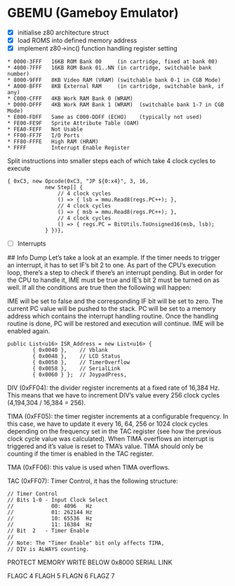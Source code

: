 # GBEMU (Gameboy Emulator)

* [x] initialise z80 architecture struct
* [x] load ROMS into defined memory address
* [x] implement z80->inc() function handling register setting

```
* 0000-3FFF   16KB ROM Bank 00     (in cartridge, fixed at bank 00)
* 4000-7FFF   16KB ROM Bank 01..NN (in cartridge, switchable bank number)
* 8000-9FFF   8KB Video RAM (VRAM) (switchable bank 0-1 in CGB Mode)
* A000-BFFF   8KB External RAM     (in cartridge, switchable bank, if any)
* C000-CFFF   4KB Work RAM Bank 0 (WRAM)
* D000-DFFF   4KB Work RAM Bank 1 (WRAM)  (switchable bank 1-7 in CGB Mode)
* E000-FDFF   Same as C000-DDFF (ECHO)    (typically not used)
* FE00-FE9F   Sprite Attribute Table (OAM)
* FEA0-FEFF   Not Usable
* FF00-FF7F   I/O Ports
* FF80-FFFE   High RAM (HRAM)
* FFFF        Interrupt Enable Register
```

Split instructions into smaller steps each of which take 4 clock cycles to execute
```
{ 0xC3, new Opcode(0xC3, "JP ${0:x4}", 3, 16, 
            new Step[] {
                // 4 clock cycles
                () => { lsb = mmu.Read8(regs.PC++); }, 
                // 4 clock cycles
                () => { msb = mmu.Read8(regs.PC++); }, 
                // 4 clock cycles
                () => { regs.PC = BitUtils.ToUnsigned16(msb, lsb);
            } })},
```

* [ ] Interrupts

## Info Dump
Let’s take a look at an example. If the timer needs to trigger an interrupt, it has to set IF’s bit 2 to one. As part of the CPU’s execution loop, there’s a step to check if there’s an interrupt pending. But in order for the CPU to handle it, IME must be true and IE’s bit 2 must be turned on as well. If all the conditions are true then the following will happen:

IME will be set to false and the corresponding IF bit will be set to zero.
The current PC value will be pushed to the stack.
PC will be set to a memory address which contains the interrupt handling routine.
Once the handling routine is done, PC will be restored and execution will continue.
IME will be enabled again.

```
public List<u16> ISR_Address = new List<u16> {
        { 0x0040 },    // Vblank
        { 0x0048 },    // LCD Status
        { 0x0050 },    // TimerOverflow
        { 0x0058 },    // SerialLink
        { 0x0060 } };  // JoypadPress,
```

DIV (0xFF04): the divider register increments at a fixed rate of 16,384 Hz. This means that we have to increment DIV’s value every 256 clock cycles (4,194,304 / 16,384 = 256).

TIMA (0xFF05): the timer register increments at a configurable frequency. In this case, we have to update it every 16, 64, 256 or 1024 clock cycles depending on the frequency set in the TAC register (see how the previous clock cycle value was calculated). When TIMA overflows an interrupt is triggered and it’s value is reset to TMA’s value. TIMA should only be counting if the timer is enabled in the TAC register.

TMA (0xFF06): this value is used when TIMA overflows.

TAC (0xFF07): Timer Control, it has the following structure:

```
// Timer Control 
// Bits 1-0 - Input Clock Select
//            00: 4096   Hz 
//            01: 262144 Hz
//            10: 65536  Hz
//            11: 16384  Hz
// Bit  2   - Timer Enable
// 
// Note: The "Timer Enable" bit only affects TIMA, 
// DIV is ALWAYS counting.
```

PROTECT MEMORY WRITE BELOW 0x8000
SERIAL LINK

FLAGC 4
FLAGH 5
FLAGN 6
FLAGZ 7
